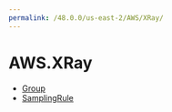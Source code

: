 ```yaml
---
permalink: /48.0.0/us-east-2/AWS/XRay/
---
```


# AWS.XRay



* [Group](Group.md)
* [SamplingRule](SamplingRule.md)